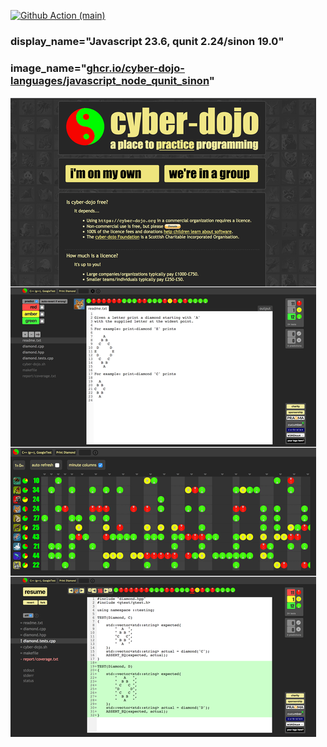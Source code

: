 [![Github Action (main)](https://github.com/cyber-dojo-start-points/javascript-qunit-sinon/actions/workflows/main.yml/badge.svg)](https://github.com/cyber-dojo-start-points/javascript-qunit-sinon/actions)

### display_name="Javascript 23.6, qunit 2.24/sinon 19.0"
### image_name="[ghcr.io/cyber-dojo-languages/javascript_node_qunit_sinon](https://github.com/cyber-dojo-languages/javascript-qunit-sinon/pkgs/container/javascript_node_qunit_sinon)"

![cyber-dojo.org home page](https://github.com/cyber-dojo/cyber-dojo/blob/master/shared/home_page_snapshot.png)
